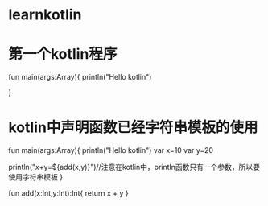 # learnkotlin
# 第一个kotlin程序
fun main(args:Array<String>){
    println("Hello kotlin")
     
}

# kotlin中声明函数已经字符串模板的使用
fun main(args:Array<String>){
    println("Hello kotlin")
    var x=10
    var y=20
 
   println("$x+$y=${add(x,y)}")//注意在kotlin中，println函数只有一个参数，所以要使用字符串模板
}

fun add(x:Int,y:Int):Int{
    return x + y
}
